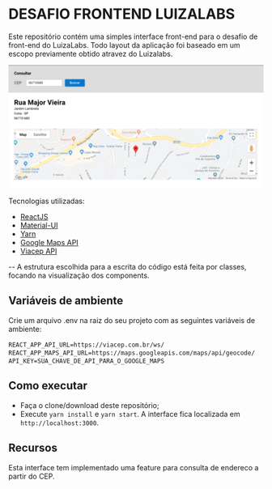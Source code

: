 # DESAFIO FRONTEND LUIZALABS
Este repositório contém uma simples interface front-end para o desafio de front-end do LuizaLabs.
Todo layout da aplicação foi baseado em um escopo previamente obtido atravez do Luizalabs.

![Screenshot 1](luizalabs.png)

Tecnologias utilizadas:
* [ReactJS](https://reactjs.org/)
* [Material-UI](https://material-ui.com/)
* [Yarn](https://yarnpkg.com/)
* [Google Maps API](https://cloud.google.com/maps-platform/?hl=pt-br)
* [Viacep API](https://viacep.com.br/)

-- A estrutura escolhida para a escrita do código está feita por classes, focando na visualização dos components.

## Variáveis de ambiente
Crie um arquivo .env na raiz do seu projeto com as seguintes variáveis de ambiente:

```
REACT_APP_API_URL=https://viacep.com.br/ws/
REACT_APP_MAPS_API_URL=https://maps.googleapis.com/maps/api/geocode/
API_KEY=SUA_CHAVE_DE_API_PARA_O_GOOGLE_MAPS
```

## Como executar
- Faça o clone/download deste repositório;
- Execute `yarn install` e `yarn start`. A interface fica localizada em `http://localhost:3000`.

## Recursos
Esta interface tem implementado uma feature para consulta de endereco a partir do CEP.
